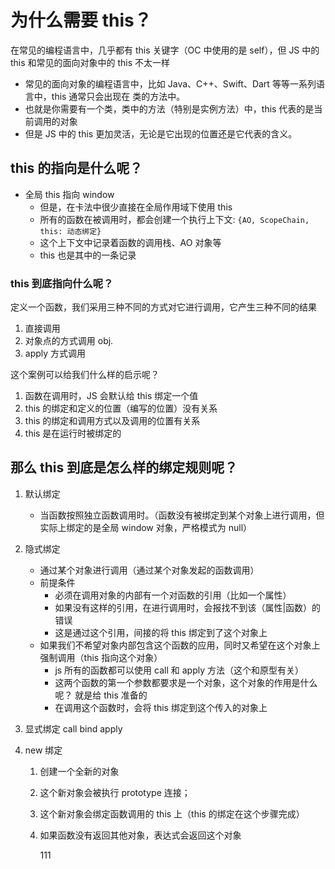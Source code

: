 # 为什么需要 this？

在常见的编程语言中，几乎都有 this 关键字（OC 中使用的是 self），但 JS 中的 this 和常见的面向对象中的 this 不太一样

- 常见的面向对象的编程语言中，比如 Java、C++、Swift、Dart 等等一系列语言中，this 通常只会出现在 类的方法中。
- 也就是你需要有一个类，类中的方法（特别是实例方法）中，this 代表的是当前调用的对象
- 但是 JS 中的 this 更加灵活，无论是它出现的位置还是它代表的含义。

## this 的指向是什么呢？

- 全局 this 指向 window
  - 但是，在卡法中很少直接在全局作用域下使用 this
  - 所有的函数在被调用时，都会创建一个执行上下文: `{AO, ScopeChain, this: 动态绑定}`
  - 这个上下文中记录着函数的调用栈、AO 对象等
  - this 也是其中的一条记录

### this 到底指向什么呢？

定义一个函数，我们采用三种不同的方式对它进行调用，它产生三种不同的结果

1. 直接调用
2. 对象点的方式调用 obj.
3. apply 方式调用

这个案例可以给我们什么样的启示呢？

1. 函数在调用时，JS 会默认给 this 绑定一个值
2. this 的绑定和定义的位置（编写的位置）没有关系
3. this 的绑定和调用方式以及调用的位置有关系
4. this 是在运行时被绑定的

## 那么 this 到底是怎么样的绑定规则呢？

1. 默认绑定
   - 当函数按照独立函数调用时。（函数没有被绑定到某个对象上进行调用，但实际上绑定的是全局 window 对象，严格模式为 null）
2. 隐式绑定
   - 通过某个对象进行调用（通过某个对象发起的函数调用）
   - 前提条件
     - 必须在调用对象的内部有一个对函数的引用（比如一个属性）
     - 如果没有这样的引用，在进行调用时，会报找不到该（属性|函数）的错误
     - 这是通过这个引用，间接的将 this 绑定到了这个对象上
   - 如果我们不希望对象内部包含这个函数的应用，同时又希望在这个对象上强制调用（this 指向这个对象）
     - js 所有的函数都可以使用 call 和 apply 方法（这个和原型有关）
     - 这两个函数的第一个参数都要求是一个对象，这个对象的作用是什么呢？ 就是给 this 准备的
     - 在调用这个函数时，会将 this 绑定到这个传入的对象上
3. 显式绑定 call bind apply
4. new 绑定

   1. 创建一个全新的对象
   2. 这个新对象会被执行 prototype 连接；
   3. 这个新对象会绑定函数调用的 this 上（this 的绑定在这个步骤完成）
   4. 如果函数没有返回其他对象，表达式会返回这个对象

      111
